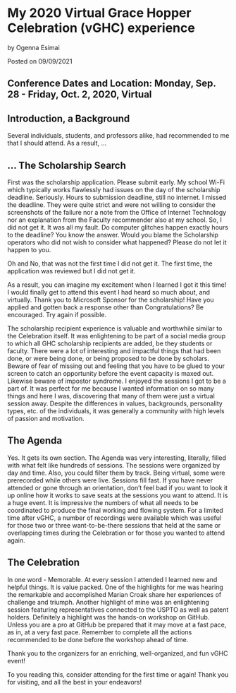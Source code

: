 My 2020 Virtual Grace Hopper Celebration (vGHC) experience 
=======
by Ogenna Esimai

Posted on 09/09/2021

Conference Dates and Location: Monday, Sep. 28 - Friday, Oct. 2, 2020, Virtual
------

Introduction, a Background
------
Several individuals, students, and professors alike, had recommended to me that I should attend. As a result, …

… The Scholarship Search
------
First was the scholarship application. Please submit early. My school Wi-Fi which typically works flawlessly had issues on the day of the scholarship deadline. Seriously. Hours to submission deadline, still no internet. I missed the deadline. They were quite strict and were not willing to consider the screenshots of the failure nor a note from the Office of Internet Technology nor an explanation from the Faculty recommender also at my school. So, I did not get it. It was all my fault. Do computer glitches happen exactly hours to the deadline? You know the answer. Would you blame the Scholarship operators who did not wish to consider what happened? Please do not let it happen to you. 

Oh and No, that was not the first time I did not get it. The first time, the application was reviewed but I did not get it.

As a result, you can imagine my excitement when I learned I got it this time! I would finally get to attend this event I had heard so much about, and virtually. Thank you to Microsoft Sponsor for the scholarship! Have you applied and gotten back a response other than Congratulations? Be encouraged. Try again if possible.

The scholarship recipient experience is valuable and worthwhile similar to the Celebration itself. It was enlightening to be part of a social media group to which all GHC scholarship recipients are added, be they students or faculty. There were a lot of interesting and impactful things that had been done, or were being done, or being proposed to be done by scholars. Beware of fear of missing out and feeling that you have to be glued to your screen to catch an opportunity before the event capacity is maxed out. Likewise beware of impostor syndrome. I enjoyed the sessions I got to be a part of. It was perfect for me because I wanted information on so many things and here I was, discovering that many of them were just a virtual session away. Despite the differences in values, backgrounds, personality types, etc. of the individuals, it was generally a community with high levels of passion and motivation.
 
The Agenda
------

Yes. It gets its own section. The Agenda was very interesting, literally, filled with what felt like hundreds of sessions. The sessions were organized by day and time. Also, you could filter them by track. Being virtual, some were prerecorded while others were live. Sessions fill fast. If you have never attended or gone through an orientation, don’t feel bad if you want to look it up online how it works to save seats at the sessions you want to attend. It is a huge event. It is impressive the numbers of what all needs to be coordinated to produce the final working and flowing system. For a limited time after vGHC, a number of recordings were available which was useful for those two or three want-to-be-there sessions that held at the same or overlapping times during the Celebration or for those you wanted to attend again. 

The Celebration
------
In one word - Memorable. At every session I attended I learned new and helpful things. It is value packed. One of the highlights for me was hearing the remarkable and accomplished Marian Croak share her experiences of challenge and triumph. Another highlight of mine was an enlightening session featuring representatives connected to the USPTO as well as patent holders. Definitely a highlight was the hands-on workshop on GitHub. Unless you are a pro at GitHub be prepared that it may move at a fast pace, as in, at a very fast pace. Remember to complete all the actions recommended to be done before the workshop ahead of time.

Thank you to the organizers for an enriching, well-organized, and fun vGHC event! 

To you reading this, consider attending for the first time or again! Thank you for visiting, and all the best in your endeavors!
